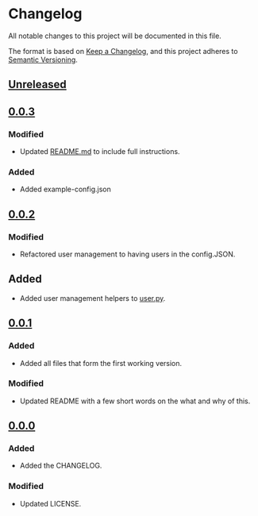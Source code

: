 # Changelog
All notable changes to this project will be documented in this file.

The format is based on [Keep a Changelog](https://keepachangelog.com/en/1.0.0/),
and this project adheres to [Semantic Versioning](https://semver.org/spec/v2.0.0.html).

## [Unreleased]

## [0.0.3]

### Modified
- Updated [README.md](README.md) to include full instructions.

### Added
- Added example-config.json

## [0.0.2]

### Modified
- Refactored user management to having users in the config.JSON.

## Added
- Added user management helpers to [user.py](user.py).

## [0.0.1]

### Added
- Added all files that form the first working version.

### Modified
- Updated README with a few short words on the what and why of this.


## [0.0.0]

### Added
- Added the CHANGELOG.

### Modified
- Updated LICENSE.

[Unreleased]: https://github.com/iwcharlton/minecraft-monitor/compare/main...develop
[0.0.3]: https://github.com/iwcharlton/minecraft-monitor/compare/0.0.2...0.0.3
[0.0.2]: https://github.com/iwcharlton/minecraft-monitor/compare/0.0.1...0.0.2
[0.0.1]: https://github.com/iwcharlton/minecraft-monitor/compare/0.0.0...0.0.1
[0.0.0]: https://github.com/iwcharlton/minecraft-monitor/releases/tag/0.0.0